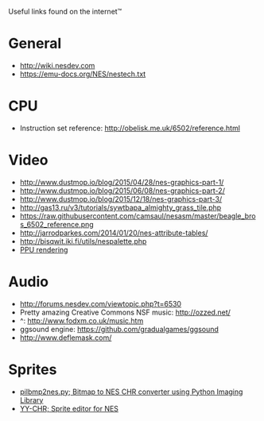 Useful links found on the internet™

General
=======

  * http://wiki.nesdev.com
  * https://emu-docs.org/NES/nestech.txt

CPU
===

  * Instruction set reference: http://obelisk.me.uk/6502/reference.html

Video
=====

  * http://www.dustmop.io/blog/2015/04/28/nes-graphics-part-1/
  * http://www.dustmop.io/blog/2015/06/08/nes-graphics-part-2/
  * http://www.dustmop.io/blog/2015/12/18/nes-graphics-part-3/
  * http://gas13.ru/v3/tutorials/sywtbapa_almighty_grass_tile.php
  * https://raw.githubusercontent.com/camsaul/nesasm/master/beagle_bros_6502_reference.png
  * http://jarrodparkes.com/2014/01/20/nes-attribute-tables/
  * http://bisqwit.iki.fi/utils/nespalette.php
  * [PPU rendering](https://wiki.nesdev.com/w/index.php/PPU_rendering)

Audio
=====

  * http://forums.nesdev.com/viewtopic.php?t=6530
  * Pretty amazing Creative Commons NSF music: http://ozzed.net/
  * ^: http://www.fodxm.co.uk/music.htm
  * ggsound engine: https://github.com/gradualgames/ggsound
  * http://www.deflemask.com/

Sprites
=======
  * [pilbmp2nes.py; Bitmap to NES CHR converter using Python Imaging Library](https://github.com/fritzvd/emesh/blob/0e3cf835373a292f06a08f56c7cec63ffad37f25/tools/pilbmp2nes.py)
  * [YY-CHR; Sprite editor for NES](http://www.romhacking.net/utilities/119/)